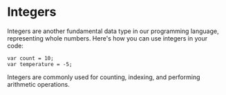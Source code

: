 # Integers

Integers are another fundamental data type in our programming language, representing whole numbers. Here's how you can use integers in your code:

```mylang
var count = 10;
var temperature = -5;
```

Integers are commonly used for counting, indexing, and performing arithmetic operations.
